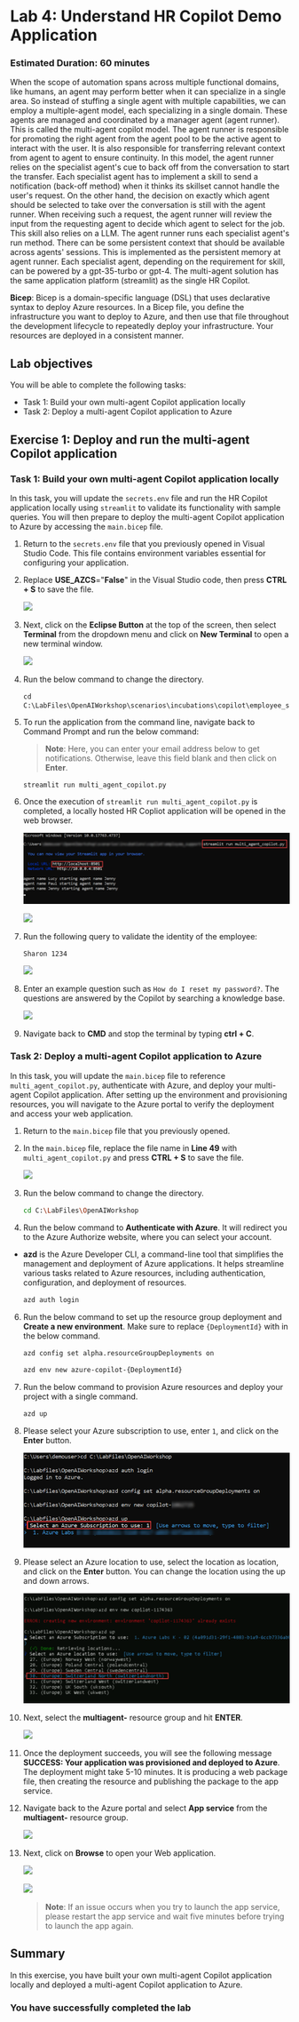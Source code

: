 # Lab 4: Understand HR Copilot Demo Application 

### Estimated Duration: 60 minutes

When the scope of automation spans across multiple functional domains, like humans, an agent may perform better when it can specialize in a single area. So instead of stuffing a single agent with multiple capabilities, we can employ a multiple-agent model, each specializing in a single domain. These agents are managed and coordinated by a manager agent (agent runner). This is called the multi-agent copilot model. The agent runner is responsible for promoting the right agent from the agent pool to be the active agent to interact with the user. It is also responsible for transferring relevant context from agent to agent to ensure continuity. In this model, the agent runner relies on the specialist agent's cue to back off from the conversation to start the transfer. Each specialist agent has to implement a skill to send a notification (back-off method) when it thinks its skillset cannot handle the user's request. On the other hand, the decision on exactly which agent should be selected to take over the conversation is still with the agent runner. When receiving such a request, the agent runner will review the input from the requesting agent to decide which agent to select for the job. This skill also relies on a LLM. The agent runner runs each specialist agent's run method. There can be some persistent context that should be available across agents' sessions. This is implemented as the persistent memory at agent runner. Each specialist agent, depending on the requirement for skill, can be powered by a gpt-35-turbo or gpt-4. The multi-agent solution has the same application platform (streamlit) as the single HR Copilot.

**Bicep**: Bicep is a domain-specific language (DSL) that uses declarative syntax to deploy Azure resources. In a Bicep file, you define the infrastructure you want to deploy to Azure, and then use that file throughout the development lifecycle to repeatedly deploy your infrastructure. Your resources are deployed in a consistent manner.

## Lab objectives

You will be able to complete the following tasks:

- Task 1: Build your own multi-agent Copilot application locally
- Task 2: Deploy a multi-agent Copilot application to Azure

## Exercise 1: Deploy and run the multi-agent Copilot application

### Task 1: Build your own multi-agent Copilot application locally

In this task, you will update the `secrets.env` file and run the HR Copilot application locally using `streamlit` to validate its functionality with sample queries. You will then prepare to deploy the multi-agent Copilot application to Azure by accessing the `main.bicep` file.

1. Return to the `secrets.env` file that you previously opened in Visual Studio Code. This file contains environment variables essential for configuring your application.

1. Replace **USE_AZCS**="**False**" in the Visual Studio code, then press **CTRL + S** to save the file.

   ![](../media/L4-T1-S0.png)

1. Next, click on the **Eclipse Button** at the top of the screen, then select **Terminal** from the dropdown menu and click on **New Terminal** to open a new terminal window.

    ![](../media/img69.png) 

1. Run the below command to change the directory.

   ```
   cd C:\LabFiles\OpenAIWorkshop\scenarios\incubations\copilot\employee_support
   ```

3. To run the application from the command line, navigate back to Command Prompt and run the below command:

   >**Note**: Here, you can enter your email address below to get notifications. Otherwise, leave this field blank and then click on **Enter**.

   ```
   streamlit run multi_agent_copilot.py
   ```

4. Once the execution of `streamlit run multi_agent_copilot.py` is completed, a locally hosted HR Copliot application will be opened in the web browser. 

   ![](../media/img21.png)

   ![](../media/img22.png)

5. Run the following query to validate the identity of the employee:

   ```
   Sharon 1234
   ```

   ![](../media/img47.png)

6. Enter an example question such as `How do I reset my password?`. The questions are answered by the Copilot by searching a knowledge base.

   ![](../media/img48.png)

7. Navigate back to **CMD** and stop the terminal by typing **ctrl + C**.
   
### Task 2: Deploy a multi-agent Copilot application to Azure

In this task, you will update the `main.bicep` file to reference `multi_agent_copilot.py`, authenticate with Azure, and deploy your multi-agent Copilot application. After setting up the environment and provisioning resources, you will navigate to the Azure portal to verify the deployment and access your web application.

1. Return to the `main.bicep` file that you previously opened.

2. In the `main.bicep` file, replace the file name in **Line 49** with `multi_agent_copilot.py` and press **CTRL + S** to save the file.

    ![](../media/img51.png)

4. Run the below command to change the directory.

   ```bash
   cd C:\LabFiles\OpenAIWorkshop
   ```

5. Run the below command to **Authenticate with Azure**. It will redirect you to the Azure Authorize website, where you can select your account.

- **azd** is the Azure Developer CLI, a command-line tool that simplifies the management and deployment of Azure applications. It helps streamline various tasks related to Azure resources, including authentication, configuration, and deployment of resources.

   ```bash
   azd auth login
   ```

6. Run the below command to set up the resource group deployment and **Create a new environment**. Make sure to replace `{DeploymentId}` with **<inject key="Deployment ID" enableCopy="true"/>** in the below command.

   ```bash
   azd config set alpha.resourceGroupDeployments on
   ```
   
   ```bash
   azd env new azure-copilot-{DeploymentId}
   ```

7. Run the below command to provision Azure resources and deploy your project with a single command.

   ```bash
   azd up
   ```
   
8. Please select your Azure subscription to use, enter `1`, and click on the **Enter** button.

   ![](../media/img29.png)

9. Please select an Azure location to use, select the location as **<inject key="Region" enableCopy="false"/>** location, and click on the **Enter** button. You can change the location using the up and down arrows.

   ![](../media/img30.png)

10. Next, select the **multiagent-<inject key="Deployment ID" enableCopy="False"/>** resource group and hit **ENTER**.

    ![](../media/img50.png)

11. Once the deployment succeeds, you will see the following message **SUCCESS: Your application was provisioned and deployed to Azure**. The deployment might take 5-10 minutes. It is producing a web package file, then creating the resource and publishing the package to the app service.


12. Navigate back to the Azure portal and select **App service** from the **multiagent-<inject key="Deployment ID" enableCopy="False"/>** resource group.

    ![](../media/img52.png)

13. Next, click on **Browse** to open your Web application.

    ![](../media/img53.png)

    ![](../media/img46.png)

    > **Note**: If an issue occurs when you try to launch the app service, please restart the app service and wait five minutes before trying to launch the app again.


   <validation step="4171f03d-fe94-4da9-a945-da0ee2eb4d8c" />

## Summary

In this exercise, you have built your own multi-agent Copilot application locally and deployed a multi-agent Copilot application to Azure.

### You have successfully completed the lab
